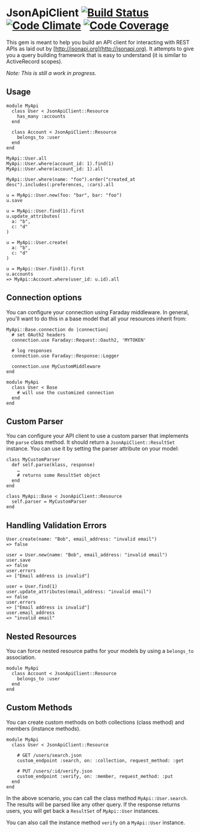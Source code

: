 # JsonApiClient [![Build Status](https://travis-ci.org/chingor13/json_api_client.png)](https://travis-ci.org/chingor13/json_api_client) [![Code Climate](https://codeclimate.com/github/chingor13/json_api_client.png)](https://codeclimate.com/github/chingor13/json_api_client) [![Code Coverage](https://codeclimate.com/github/chingor13/json_api_client/coverage.png)](https://codeclimate.com/github/chingor13/json_api_client)

This gem is meant to help you build an API client for interacting with REST APIs as laid out by [http://jsonapi.org](http://jsonapi.org). It attempts to give you a query building framework that is easy to understand (it is similar to ActiveRecord scopes).

*Note: This is still a work in progress.*

## Usage

```
module MyApi
  class User < JsonApiClient::Resource
    has_many :accounts
  end
  
  class Account < JsonApiClient::Resource
  	belongs_to :user
  end
end

MyApi::User.all
MyApi::User.where(account_id: 1).find(1)
MyApi::User.where(account_id: 1).all

MyApi::User.where(name: "foo").order("created_at desc").includes(:preferences, :cars).all

u = MyApi::User.new(foo: "bar", bar: "foo")
u.save

u = MyApi::User.find(1).first
u.update_attributes(
  a: "b",
  c: "d"
)

u = MyApi::User.create(
  a: "b",
  c: "d"
)

u = MyApi::User.find(1).first
u.accounts
=> MyApi::Account.where(user_id: u.id).all
```

## Connection options

You can configure your connection using Faraday middleware. In general, you'll want 
to do this in a base model that all your resources inherit from:

```
MyApi::Base.connection do |connection|
  # set OAuth2 headers
  connection.use Faraday::Request::Oauth2, 'MYTOKEN'

  # log responses
  connection.use Faraday::Response::Logger

  connection.use MyCustomMiddleware
end

module MyApi
  class User < Base
    # will use the customized connection
  end
end
```

## Custom Parser

You can configure your API client to use a custom parser that implements the `parse` class method.  It should return a `JsonApiClient::ResultSet` instance. You can use it by setting the parser attribute on your model:

```
class MyCustomParser
  def self.parse(klass, response)
  	…
  	# returns some ResultSet object
  end
end

class MyApi::Base < JsonApiClient::Resource
  self.parser = MyCustomParser
end
```

## Handling Validation Errors

```
User.create(name: "Bob", email_address: "invalid email")
=> false

user = User.new(name: "Bob", email_address: "invalid email")
user.save
=> false
user.errors
=> ["Email address is invalid"]

user = User.find(1)
user.update_attributes(email_address: "invalid email")
=> false
user.errors
=> ["Email address is invalid"]
user.email_address
=> "invalid email"
```

## Nested Resources

You can force nested resource paths for your models by using a `belongs_to` association.

```
module MyApi
  class Account < JsonApiClient::Resource
  	belongs_to :user
  end
end
```

## Custom Methods

You can create custom methods on both collections (class method) and members (instance methods).

```
module MyApi
  class User < JsonApiClient::Resource
  
  	# GET /users/search.json
  	custom_endpoint :search, on: :collection, request_method: :get
  	
  	# PUT /users/:id/verify.json
  	custom_endpoint :verify, on: :member, request_method: :put
  end
end
```

In the above scenario, you can call the class method `MyApi::User.search`.  The results will be parsed like any other query.  If the response returns users, you will get back a `ResultSet` of `MyApi::User` instances.

You can also call the instance method `verify` on a `MyApi::User` instance.
